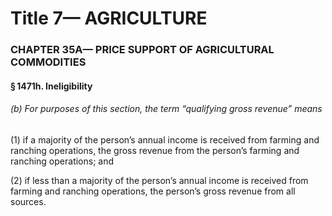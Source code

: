 
# Title 7— AGRICULTURE
### CHAPTER 35A— PRICE SUPPORT OF AGRICULTURAL COMMODITIES
#### § 1471h. Ineligibility
###### (b) For purposes of this section, the term “qualifying gross revenue” means

(1) if a majority of the person’s annual income is received from farming and ranching operations, the gross revenue from the person’s farming and ranching operations; and

(2) if less than a majority of the person’s annual income is received from farming and ranching operations, the person’s gross revenue from all sources.
